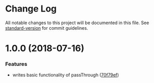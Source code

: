 # Change Log

All notable changes to this project will be documented in this file. See [standard-version](https://github.com/conventional-changelog/standard-version) for commit guidelines.

<a name="1.0.0"></a>

# 1.0.0 (2018-07-16)

### Features

- writes basic functionality of passThrough ([70f79ef](https://github.com/schne324/dispatch-pass-through/commit/70f79ef))
